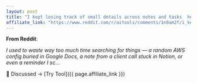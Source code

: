 ```yaml
---
layout: post
title: "I kept losing track of small details across notes and tasks  heres what fin"
affiliate_link: "https://www.reddit.com/r/aitools/comments/1n0am2f/i_kept_losing_track_of_small_details_across_notes/?ref=autoverse&utm_source=autoverse"
---
```


**From Reddit**:  
*<!-- SC_OFF --><div class='md'><p>I used to waste way too much time searching for things — a random AWS config buried in Google Docs, a note from a client call stuck in Notion, or even a reminder I sc...*

💬 Discussed → [Try Tool]({{ page.affiliate_link }})  

